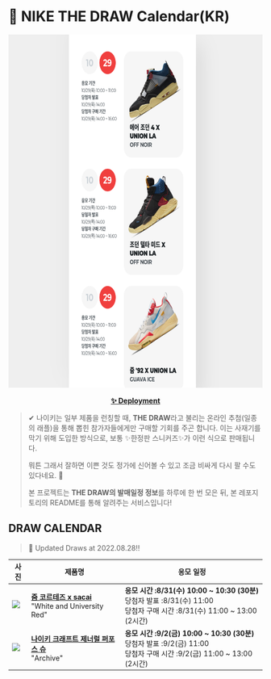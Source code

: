# 👟 NIKE THE DRAW Calendar(KR)

<div align="center">
  <a href="https://junhoyeo.github.io/NIKE-THE-DRAW-Calendar/">
    <img src="./docs/images/preview.png" alt="Preview image of deployed application" height="700px" width="700px" />
  </a>
</div>

<p align="center">
  <a href="https://junhoyeo.github.io/NIKE-THE-DRAW-Calendar/">
    <strong>✨ Deployment</strong>
  </a>
</p>

> ✔ 나이키는 일부 제품을 런칭할 때, **THE DRAW**라고 불리는 온라인 추첨(일종의 래플)을 통해 뽑힌 참가자들에게만 구매할 기회를 주곤 합니다. 이는 사재기를 막기 위해 도입한 방식으로, 보통 ✨한정판 스니커즈✨가 이런 식으로 판매됩니다.
>
> 뭐튼 그래서 잘하면 이쁜 것도 정가에 신어볼 수 있고 조금 비싸게 다시 팔 수도 있다네요. 🤭
>
> 본 프로젝트는 **THE DRAW의 발매일정 정보**를 하루에 한 번 모은 뒤, 본 레포지토리의 README를 통해 알려주는 서비스입니다!

## DRAW CALENDAR

<!-- DRAW CALENDAR: START -->

> 👟 Updated Draws at 2022.08.28‼️

| 사진 | 제품명 | 응모 일정 |
| --- | ---- | ------- |
| <img src="https://static-breeze.nike.co.kr/kr/ko_kr/cmsstatic/product/DQ0581-100/20e81031-b8ab-49da-b31b-a1dccdcb38dc_primary.jpg?snkrBrowse" width="256" /> | <a href="https://www.nike.com/kr/launch/t/men/fw/nike-sportswear/DQ0581-100/EfY08q3D7/nike-zoom-cortez-sp"><strong>줌 코르테즈 x sacai</strong><br /></a> "White and University Red" | <strong>응모 시간 :8/31(수) 10:00 ~ 10:30 (30분)</strong><br />당첨자 발표 :8/31(수) 11:00<br />당첨자 구매 시간 :8/31(수) 11:00 ~ 13:00 (2시간) |
| <img src="https://static-breeze.nike.co.kr/kr/ko_kr/cmsstatic/product/eb458a93-1569-4fc7-a244-08641b06bf15_primary.jpg?snkrBrowse" width="256" /> | <a href="https://www.nike.com/kr/launch/t/women/fw/nike-sportswear/DA6672-700/BfI3oUso1/general-purpose-shoe"><strong>나이키 크래프트 제너럴 퍼포스 슈</strong><br /></a> "Archive" | <strong>응모 시간 :9/2(금) 10:00 ~ 10:30 (30분)</strong><br />당첨자 발표 :9/2(금) 11:00<br />당첨자 구매 시간 :9/2(금) 11:00 ~ 13:00 (2시간) |

<!-- DRAW CALENDAR: END -->
